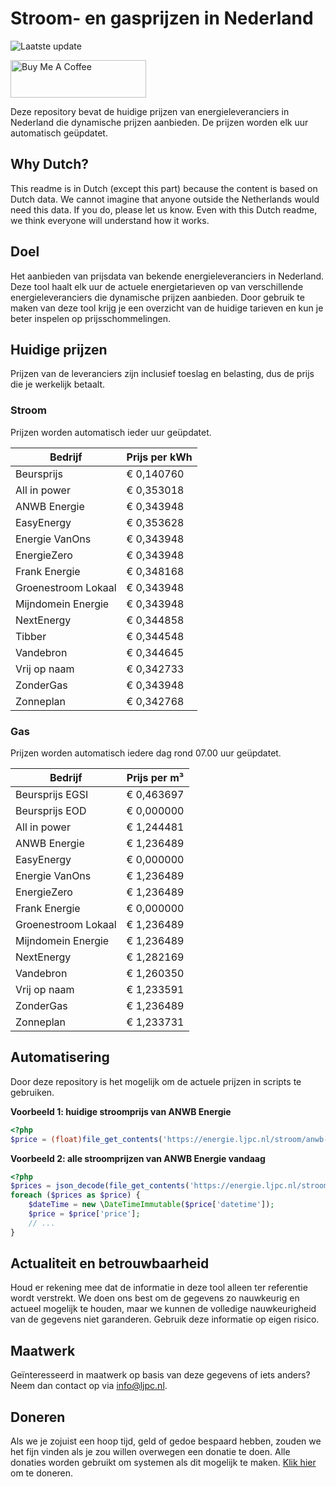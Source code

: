 # Stroom- en gasprijzen in Nederland

![Laatste update](https://img.shields.io/badge/laatste%20update-2023--10--13%2007%3A00%20CET-brightgreen)

<a href="https://www.buymeacoffee.com/Lars-" target="_blank"><img src="https://cdn.buymeacoffee.com/buttons/v2/default-orange.png" alt="Buy Me A Coffee" height="60" style="height: 60px !important;width: 217px !important;" ></a>

Deze repository bevat de huidige prijzen van energieleveranciers in Nederland die dynamische prijzen aanbieden. De prijzen worden elk uur automatisch geüpdatet.

## Why Dutch?

This readme is in Dutch (except this part) because the content is based on Dutch data. We cannot imagine that anyone outside the Netherlands would need this data. If you do, please let us know. Even with this Dutch readme, we think
everyone will understand how it works.

## Doel

Het aanbieden van prijsdata van bekende energieleveranciers in Nederland. Deze tool haalt elk uur de actuele energietarieven op van verschillende energieleveranciers die dynamische prijzen aanbieden. Door gebruik te maken van deze tool
krijg je een overzicht van de huidige tarieven en kun je beter inspelen op prijsschommelingen.

## Huidige prijzen

Prijzen van de leveranciers zijn inclusief toeslag en belasting, dus de prijs die je werkelijk betaalt.

### Stroom

Prijzen worden automatisch ieder uur geüpdatet.

 Bedrijf | Prijs per kWh 
---------|---------------
Beursprijs | € 0,140760
All in power | € 0,353018
ANWB Energie | € 0,343948
EasyEnergy | € 0,353628
Energie VanOns | € 0,343948
EnergieZero | € 0,343948
Frank Energie | € 0,348168
Groenestroom Lokaal | € 0,343948
Mijndomein Energie | € 0,343948
NextEnergy | € 0,344858
Tibber | € 0,344548
Vandebron | € 0,344645
Vrij op naam | € 0,342733
ZonderGas | € 0,343948
Zonneplan | € 0,342768


### Gas

Prijzen worden automatisch iedere dag rond 07.00 uur geüpdatet.

 Bedrijf | Prijs per m³ 
---------|--------------
Beursprijs EGSI | € 0,463697
Beursprijs EOD | € 0,000000
All in power | € 1,244481
ANWB Energie | € 1,236489
EasyEnergy | € 0,000000
Energie VanOns | € 1,236489
EnergieZero | € 1,236489
Frank Energie | € 0,000000
Groenestroom Lokaal | € 1,236489
Mijndomein Energie | € 1,236489
NextEnergy | € 1,282169
Vandebron | € 1,260350
Vrij op naam | € 1,233591
ZonderGas | € 1,236489
Zonneplan | € 1,233731


## Automatisering

Door deze repository is het mogelijk om de actuele prijzen in scripts te gebruiken.

**Voorbeeld 1: huidige stroomprijs van ANWB Energie**

```php
<?php
$price = (float)file_get_contents('https://energie.ljpc.nl/stroom/anwb-energie-nu.txt');

```

**Voorbeeld 2: alle stroomprijzen van ANWB Energie vandaag**

```php
<?php
$prices = json_decode(file_get_contents('https://energie.ljpc.nl/stroom/all-in-power-vandaag.json'),true);
foreach ($prices as $price) {
    $dateTime = new \DateTimeImmutable($price['datetime']);
    $price = $price['price'];
    // ...
}
```

## Actualiteit en betrouwbaarheid

Houd er rekening mee dat de informatie in deze tool alleen ter referentie wordt verstrekt. We doen ons best om de gegevens zo nauwkeurig en actueel mogelijk te houden, maar we kunnen de volledige nauwkeurigheid van de gegevens niet
garanderen. Gebruik deze informatie op eigen risico.

## Maatwerk

Geïnteresseerd in maatwerk op basis van deze gegevens of iets anders? Neem dan contact op
via [info@ljpc.nl](mailto:info@ljpc.nl?subject=Energie%20prijzen).

## Doneren

Als we je zojuist een hoop tijd, geld of gedoe bespaard hebben, zouden we het fijn vinden als je zou willen overwegen een
donatie te doen. Alle donaties worden gebruikt om systemen als dit mogelijk te
maken. [Klik hier](https://www.buymeacoffee.com/Lars-) om te doneren.
